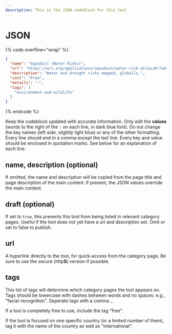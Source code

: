 ```yaml
---
description: This is the JSON codeblock for this tool
---
```


# JSON

{% code overflow="wrap" %}
```json
{
  "name": "Aquaduct (Water Risks)",
  "url": "https://wri.org/applications/aqueduct/water-risk-atlas/#/?advanced=false\\&basemap=hydro\\&indicator=bwd\\_cat\\&lat=40.979898069620155\\&lng=13.293457031250002\\&mapMode=view\\&month=1\\&opacity=0.5\\&ponderation=DEF\\&predefined=false\\&projection=absolute\\&scenario=optimistic\\&scope=baseline\\&timeScale=annual\\&year=baseline\\&zoom=5",
  "description": "Water and drought risks mapped, globally.",
  "cost": "Free",
  "details": "💧",
  "tags": [
    "environment-and-wildlife"
  ]
}
```
{% endcode %}

Keep the codeblock updated with accurate information. Only edit the **values** (words to the right of the `:` on each line, in dark blue font). Do not change the key names (left side, slightly light blue) or any of the other formatting. Every line should end in a comma except the last line. Every key and value should be enclosed in quotation marks. See below for an explanation of each line.&#x20;

## name, description (optional)

If omitted, the name and description will be copied from the page title and page description of the main content. If present, the JSON values override the main content.

## draft (optional)

If set to `true`, this prevents this tool from being listed in relevant category pages. Useful if the tool does not yet have a url and description set. Omit or set to false to publish.

## url

A hyperlink directly to the tool, for quick-access from the category page. Be sure to use the secure (http**S**) version if possible.

## tags

This list of tags will determine which category pages the tool appears on. Tags should be lowercase with dashes between words and no spaces: e.g., "facial-recognition". Seperate tags with a comma `,`.

If a tool is completely free to use, include the tag "free".

If the tool is focused on one specific country (or a limited number of them), tag it with the name of the country as well as "international".

